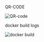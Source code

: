 QR-CODE

![QR-code](https://github.com/lovkyasushya/Homework7/assets/158232938/411e61da-0514-44b3-bdaa-20dbe5a04a2b)


docker build logs

![docker build](https://github.com/lovkyasushya/Homework7/assets/158232938/4b15ef93-5cb9-4d63-875d-ad6009e801ef)
